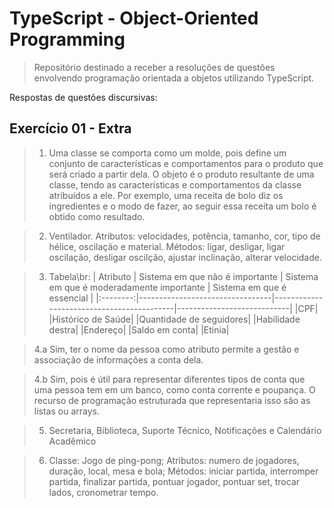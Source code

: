 # TypeScript - Object-Oriented Programming

> Repositório destinado a receber a resoluções de questões envolvendo programação orientada a objetos utilizando TypeScript.

Respostas de questões discursivas:

## Exercício 01 - Extra

> 1. Uma classe se comporta como um molde, pois define um conjunto de características e comportamentos para o produto que será criado a partir dela. O objeto é o produto resultante de uma classe, tendo as características e comportamentos da classe atribuídos a ele. Por exemplo, uma receita de bolo diz os ingredientes e o modo de fazer, ao seguir essa receita um bolo é obtido como resultado.

> 2. Ventilador.
>    Atributos: velocidades, potência, tamanho, cor, tipo de hélice, oscilação e material.
>    Métodos: ligar, desligar, ligar oscilação, desligar oscilção, ajustar inclinação, alterar velocidade.

> 3. Tabela\br:
| Atributo | Sistema em que não é importante | Sistema em que é moderadamente importante | Sistema em que é essencial |
|:--------:|---------------------------------|-------------------------------------------|----------------------------|
|CPF|
|Histórico de Saúde|
|Quantidade de seguidores|
|Habilidade destra|
|Endereço|
|Saldo em conta|
|Etinia|

> 4.a Sim, ter o nome da pessoa como atributo permite a gestão e associação de informações a conta dela.

> 4.b Sim, pois é útil para representar diferentes tipos de conta que uma pessoa tem em um banco, como conta corrente e poupança. O recurso de programação estruturada que representaria isso são as listas ou arrays.

> 5. Secretaria, Biblioteca, Suporte Técnico, Notificações e Calendário Acadêmico

> 6. Classe: Jogo de ping-pong; Atributos: numero de jogadores, duração, local, mesa e bola; Métodos: iniciar partida, interromper partida, finalizar partida, pontuar jogador, pontuar set, trocar lados, cronometrar tempo.
